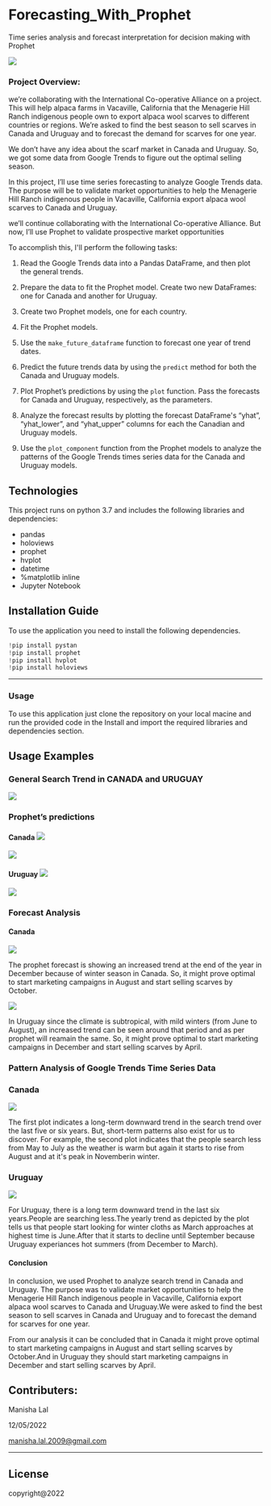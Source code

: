 # Forecasting_With_Prophet
Time series analysis  and  forecast interpretation for decision making with Prophet

![](Resources/fb_prophet.jpg)

### Project Overview:


we’re collaborating with the International Co-operative Alliance on a project. This will help alpaca farms in Vacaville, California that the Menagerie Hill Ranch indigenous people own to export alpaca wool scarves to different countries or regions. We’re asked to find the best season to sell scarves in Canada and Uruguay and to forecast the demand for scarves for one year.

We don’t have any idea about the scarf market in Canada and Uruguay. So, we got some data from Google Trends to figure out the optimal selling season.

In this project, I’ll use time series forecasting to analyze Google Trends data. The purpose will be to validate market opportunities to help the Menagerie Hill Ranch indigenous people in Vacaville, California export alpaca wool scarves to Canada and Uruguay.

we’ll continue collaborating with the International Co-operative Alliance. But now, I’ll use Prophet to validate prospective market opportunities

To accomplish this, I'll perform the following tasks:

1. Read the Google Trends data into a Pandas DataFrame, and then plot the general trends.

2. Prepare the data to fit the Prophet model. Create two new DataFrames: one for Canada and another for Uruguay.

3. Create two Prophet models, one for each country.

4. Fit the Prophet models.

5. Use the `make_future_dataframe` function to forecast one year of trend dates.


6. Predict the future trends data by using the `predict` method for both the Canada and Uruguay models. 

7. Plot Prophet’s predictions by using the `plot` function. Pass the forecasts for Canada and Uruguay, respectively, as the parameters. 

8. Analyze the forecast results by plotting the forecast DataFrame's “yhat”, “yhat_lower”, and “yhat_upper” columns for each the Canadian and Uruguay models. 

9. Use the `plot_component` function from the Prophet models to analyze the patterns of the Google Trends times series data for the Canada and Uruguay models.  

## Technologies
This project runs on python 3.7 and includes the following libraries and dependencies:

* pandas 
* holoviews 
* prophet 
* hvplot
* datetime 
* %matplotlib inline
* Jupyter Notebook

## Installation Guide

To use the application you need to install the following dependencies.

```python
!pip install pystan
!pip install prophet
!pip install hvplot
!pip install holoviews

``` 
---

### Usage

To use this application just clone the repository on your local macine and run the provided code in the Install and import the required libraries and dependencies section.

## Usage Examples

### General Search Trend in CANADA and URUGUAY

![](Resources/general_trend.jpg)

### Prophet’s predictions

#### Canada ![](Resources/canada.jpg)


![](Resources/plot_canada.jpg)


#### Uruguay ![](Resources/uruguay.jpg)

![](Resources/plot_uruguay.jpg)


### Forecast Analysis
#### Canada
![](Resources/pred_canada.jpg)

The prophet forecast is showing an increased trend at the end of the year in December because of winter season in Canada. So, it might prove optimal to start marketing campaigns in August and start selling scarves by October.

![](Resources/pred_uruguay.jpg)

In Uruguay since the climate is subtropical, with mild winters (from June to August), an increased trend can be seen around that period and as per prophet will reamain the same. So, it might prove optimal to start marketing campaigns in December and start selling scarves by April.

### Pattern Analysis of Google Trends Time Series Data

### Canada
![](Resources/pattern_canada.jpg)

The first plot indicates a long-term downward trend in the search trend over the last five or six years. But, short-term patterns also exist for us to discover. For example, the second plot indicates that the people search less from May to July as the weather is warm but again it starts to rise from August and at it's peak in Novemberin winter.


### Uruguay
![](Resources/pattern_uruguay.jpg)

For Uruguay, there is a long term downward trend in the last six years.People are searching less.The yearly trend as depicted by the plot tells us that people start looking for winter cloths as March approaches at highest time is June.After that it starts to decline until September because Uruguay experiances hot summers (from December to March).

#### Conclusion

In conclusion, we used Prophet to analyze search trend in Canada and Uruguay. The purpose was to validate market opportunities to help the Menagerie Hill Ranch indigenous people in Vacaville, California export alpaca wool scarves to Canada and Uruguay.We were asked to find the best season to sell scarves in Canada and Uruguay and to forecast the demand for scarves for one year.

From our analysis it can be concluded that in Canada it might prove optimal to start marketing campaigns in August and start selling scarves by October.And in Uruguay they should start marketing campaigns in December and start selling scarves by April.


## Contributers:

Manisha Lal

12/05/2022

manisha.lal.2009@gmail.com
___


## License

copyright@2022

